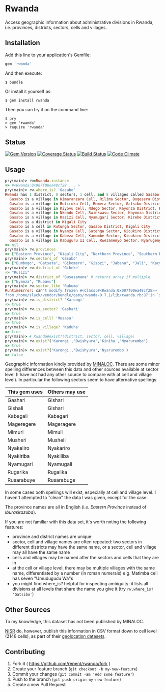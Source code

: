 # Rwanda

Access geographic information about administrative divisions in Rwanda, i.e. provinces, districts, sectors, cells and villages.

## Installation

Add this line to your application's Gemfile:

```ruby
gem 'rwanda'
```

And then execute:

    $ bundle

Or install it yourself as:

    $ gem install rwanda

Then you can try it on the command line:

    $ pry
    > gem 'rwanda'
    > require 'rwanda'

## Status

[![Gem Version](https://badge.fury.io/rb/rwanda.svg)](http://badge.fury.io/rb/rwanda)
[![Coverage Status](https://coveralls.io/repos/repent/rwanda/badge.svg)](https://coveralls.io/r/repent/rwanda)
[![Build Status](https://travis-ci.org/repent/rwanda.svg?branch=master)](https://travis-ci.org/repent/rwanda)
[![Code Climate](https://codeclimate.com/github/repent/rwanda/badges/gpa.svg)](https://codeclimate.com/github/repent/rwanda)

## Usage

```ruby
pry(main)> rw=Rwanda.instance
=> #<Rwanda:0x007f00ea48cf28 ... >
pry(main)> rw.where_is? 'Gasabo'
Rwanda has 1 district, 0 sectors, 1 cell, and 8 villages called Gasabo:
  Gasabo is a village in Kimaranzara Cell, Rilima Sector, Bugesera District, Eastern Province
  Gasabo is a village in Butiruka Cell, Remera Sector, Gatsibo District, Eastern Province
  Gasabo is a village in Kiyovu Cell, Ndego Sector, Kayonza District, Eastern Province
  Gasabo is a village in Nkondo Cell, Rwinkwavu Sector, Kayonza District, Eastern Province
  Gasabo is a village in Kazizi Cell, Nyamugari Sector, Kirehe District, Eastern Province
  Gasabo is a district in Kigali City
  Gasabo is a cell in Rutunga Sector, Gasabo District, Kigali City
  Gasabo is a village in Nyanza Cell, Gatenga Sector, Kicukiro District, Kigali City
  Gasabo is a village in Kabeza Cell, Kanombe Sector, Kicukiro District, Kigali City
  Gasabo is a village in Kabuguru II Cell, Rwezamenyo Sector, Nyarugenge District, Kigali City
=> nil
pry(main)> rw.provinces
=> ["Eastern Province", "Kigali City", "Northern Province", "Southern Province", "Western Province"]
pry(main)> rw.sectors_of 'Gasabo'
=> ["Bumbogo", "Gatsata", "Gikomero", "Gisozi", "Jabana", "Jali", "Kacyiru", "Kimihurura", "Kimironko", "Kinyinya", "Ndera", "Nduba", "Remera", "Rusororo", "Rutunga"]
pry(main)> rw.district_of 'Giheke'
=> "Rusizi"
pry(main)> rw.district_of 'Busasamana' # returns array if multiple
=> ["Nyanza", "Rubavu"]
pry(main)> rw.sector_like 'Rukuma'
RuntimeError: can't modify frozen #<Class:#<Rwanda:0x007f00ea48cf28>>
from /home/slack/vendor/bundle/gems/rwanda-0.7.1/lib/rwanda.rb:87:in `sectors'
pry(main)> rw.is_district? 'Karongi'
=> true
pry(main)> rw.is_sector? 'Gashari'
=> true
pry(main)> rw.is_cell? 'Musasa'
=> true
pry(main)> rw.is_village? 'Kaduha'
=> true
pry(main)> # Rwanda#exist?(district, sector, cell, village)
pry(main)> rw.exist?('Karongi','Bwishyura','Kiniha','Nyarurembo')
=> true
pry(main)> rw.exist?('Karongi','Bwishyura','Nyarurembo')
=> false
```

Geographic information kindly provided by [MINALOC](http://www.minaloc.gov.rw/).  There are some minor spelling differences between this data and other sources available at sector level (I have not had any other source to compare with at cell and village level).  In particular the following sectors seem to have alternative spellings:

| This gem uses | Others may use |
----------------|-----------------
| Gashari       | Gishari        |
| Gishali       | Gishari        |
| Kabagali      | Kabagari       |
| Mageregere    | Mageragere     |
| Mimuri        | Mimuli         |
| Musheri       | Musheli        |
| Nyakaliro     | Nyakariro      |
| Nyakiriba     | Nyakiliba      |
| Nyamugari     | Nyamugali      |
| Rugarika      | Rugalika       |
| Rusarabuye    | Rusarabuge     |

In some cases both spellings will exist, especially at cell and village level.  I haven't attempted to "clean" the data I was given, except for the case.

The province names are all in English (i.e. *Eastern Province* instead of *Iburasirazuba*).

If you are not familiar with this data set, it's worth noting the following features:
 * province and district names are unique
 * sector, cell and village names are often repeated: two sectors in different districts may have the same name, or a sector, cell and village may all have the same name
 * cells and villages may be named after the sectors and cells that they are in
 * at the cell or village level, there may be multiple villages with the same name, differentiated by a number (in roman numerals) e.g. Matimba cell has seven "Umudugudu Wa"s
 * you might find where_is? helpful for inspecting ambiguity: it lists all divisions at all levels that share the name you give it (try `rw.where_is? 'Gatsibo'`)

## Other Sources

To my knowledge, this dataset has not been published by MINALOC.

[NISR](http://www.statistics.gov.rw/) do, however, publish this information in CSV format down to cell level (2148 cells), as part of their [geolocation datasets](http://statistics.gov.rw/geodata).
 
## Contributing

1. Fork it ( https://github.com/repent/rwanda/fork )
2. Create your feature branch (`git checkout -b my-new-feature`)
3. Commit your changes (`git commit -am 'Add some feature'`)
4. Push to the branch (`git push origin my-new-feature`)
5. Create a new Pull Request
